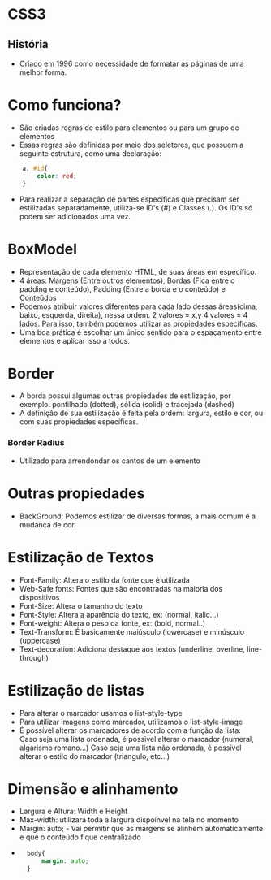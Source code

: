 # CSS3
## História
* Criado em 1996 como necessidade de formatar as páginas de uma melhor forma. 
# Como funciona?
* São criadas regras de estilo para elementos ou para um grupo de elementos
* Essas regras são definidas por meio dos seletores, que possuem a seguinte estrutura, como uma declaração:
~~~css
    a, #id{
        color: red; 
    }
~~~
* Para realizar a separação de partes específicas que precisam ser estilizadas separadamente, utiliza-se ID's (#) e Classes (.). Os ID's só podem ser adicionados uma vez.  

# BoxModel
* Representação de cada elemento HTML, de suas áreas em específico.
* 4 áreas: Margens (Entre outros elementos), Bordas (Fica entre o padding e conteúdo), Padding (Entre a borda e o conteúdo) e Conteúdos 
* Podemos atribuir valores diferentes para cada lado dessas áreas(cima, baixo, esquerda, direita), nessa ordem. 2 valores = x,y 4 valores = 4 lados. Para isso, também podemos utilizar as propiedades específicas. 
* Uma boa prática é escolhar um único sentido para o espaçamento entre elementos e aplicar isso a todos. 

# Border 
* A borda possui algumas outras propiedades de estilização, por exemplo: pontilhado (dotted), sólida (solid) e tracejada (dashed)
* A definição de sua estilização é feita pela ordem: largura, estilo e cor, ou com suas propiedades específicas. 
### Border Radius 
* Utilizado para arrendondar os cantos de um elemento

# Outras propiedades
* BackGround: Podemos estilizar de diversas formas, a mais comum é a mudança de cor. 

# Estilização de Textos
* Font-Family: Altera o estilo da fonte que é utilizada
* Web-Safe fonts: Fontes que são encontradas na maioria dos dispositivos
* Font-Size: Altera o tamanho do texto
* Font-Style: Altera a aparência do texto, ex: (normal, italic...)
* Font-weight: Altera o peso da fonte, ex: (bold, normal..)
* Text-Transform: É basicamente maiúsculo (lowercase) e minúsculo (uppercase)
* Text-decoration: Adiciona destaque aos textos (underline, overline, line-through)

# Estilização de listas
* Para alterar o marcador usamos o list-style-type
* Para utilizar imagens como marcador, utilizamos o list-style-image
* É possível alterar os marcadores de acordo com a função da lista:  
Caso seja uma lista ordenada, é possivel alterar o marcador (numeral, algarismo romano...)
Caso seja uma lista não ordenada, é possível alterar o estilo do marcador (triangulo, etc...)

# Dimensão e alinhamento
* Largura e Altura: Width e Height
* Max-width: utilizará toda a largura dispoínvel na tela no momento
* Margin: auto; - Vai permitir que as margens se alinhem automaticamente e que o conteúdo fique centralizado
* ~~~css
    body{
        margin: auto; 
    }
~~~